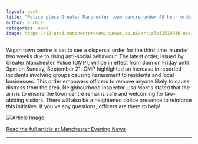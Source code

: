 ```yaml
---
layout: post
title: "Police place Greater Manchester town centre under 48 hour order this weekend"
author: archie
categories: news
image: https://i2-prod.manchestereveningnews.co.uk/article32510936.ece/ALTERNATES/s1200/0_Wigan-Town-Centre.jpg
---
```

Wigan town centre is set to see a dispersal order for the third time in under two weeks due to rising anti-social behaviour. The latest order, issued by Greater Manchester Police (GMP), will be in effect from 3pm on Friday until 3pm on Sunday, September 21. GMP highlighted an increase in reported incidents involving groups causing harassment to residents and local businesses. This order empowers officers to remove anyone likely to cause distress from the area. Neighbourhood Inspector Lisa Morris stated that the aim is to ensure the town centre remains safe and welcoming for law-abiding visitors. There will also be a heightened police presence to reinforce this initiative. If you’ve any questions, officers are there to help!

![Article Image](https://i2-prod.manchestereveningnews.co.uk/article32510936.ece/ALTERNATES/s1200/0_Wigan-Town-Centre.jpg)

[Read the full article at Manchester Evening News](https://www.manchestereveningnews.co.uk/news/greater-manchester-news/police-place-greater-manchester-town-32510797)

---
